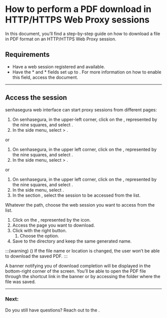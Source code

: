 # How to perform a PDF download in HTTP/HTTPS Web Proxy sessions 

In this document, you’ll find a step-by-step guide on how to download a file in PDF format on an HTTP/HTTPS Web Proxy session.

## Requirements

* Have a web session registered and available.
* Have the * and * fields set up to . For more information on how to enable this field, access the  document.

---
## Access the session
senhasegura web interface can start proxy sessions from different pages:

1. On senhasegura, in the upper-left corner, click on the , represented by the nine squares, and select .
2. In the side menu, select  > .

or

1. On senhasegura, in the upper left corner, click on the , represented by the nine squares, and select .
2. In the side menu, select  > .

or

1. On senhasegura, in the upper left corner, click on the , represented by the nine squares, and select .
2. In the side menu, select .
3. In the section , select the session to be accessed from the list.

Whatever the path, choose the web session you want to access from the list.

1. Click on the , represented by the  icon.
2. Access the page you want to download.
3. Click with the right button.
    1. Choose the  option.
4. Save to the  directory and keep the same generated name.

:::(warning) ()
If the file name or location is changed, the user won’t be able to download the saved PDF.
:::

A banner notifying you of download completion will be displayed in the bottom-right corner of the screen. You’ll be able to open the PDF file through the shortcut link in the banner or by accessing the folder where the file was saved.

---
### Next:




Do you still have questions? Reach out to the .